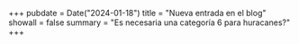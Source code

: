 +++
pubdate = Date("2024-01-18")
title = "Nueva entrada en el blog" 
showall = false
summary = "Es necesaria una categoría 6 para huracanes?"
+++


